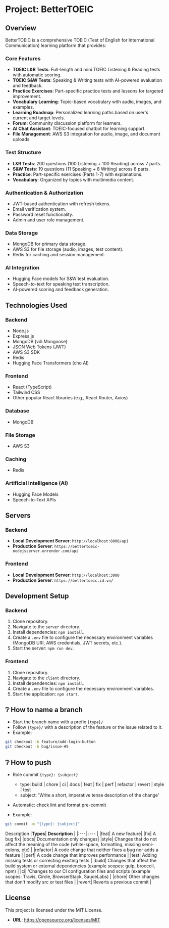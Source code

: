 # Project: BetterTOEIC

## Overview
BetterTOEIC is a comprehensive TOEIC (Test of English for International Communication) learning platform that provides:

### Core Features
- **TOEIC L&R Tests**: Full-length and mini TOEIC Listening & Reading tests with automatic scoring.
- **TOEIC S&W Tests**: Speaking & Writing tests with AI-powered evaluation and feedback.
- **Practice Exercises**: Part-specific practice tests and lessons for targeted improvement.
- **Vocabulary Learning**: Topic-based vocabulary with audio, images, and examples.
- **Learning Roadmap**: Personalized learning paths based on user's current and target levels.
- **Forum**: Community discussion platform for learners.
- **AI Chat Assistant**: TOEIC-focused chatbot for learning support.
- **File Management**: AWS S3 integration for audio, image, and document uploads

### Test Structure
- **L&R Tests**: 200 questions (100 Listening + 100 Reading) across 7 parts.
- **S&W Tests**: 19 questions (11 Speaking + 8 Writing) across 8 parts.
- **Practice**: Part-specific exercises (Parts 1-7) with explanations.
- **Vocabulary**: Organized by topics with multimedia content.

### Authentication & Authorization
- JWT-based authentication with refresh tokens.
- Email verification system.
- Password reset functionality.
- Admin and user role management.

### Data Storage
- MongoDB for primary data storage.
- AWS S3 for file storage (audio, images, test content).
- Redis for caching and session management.

### AI Integration
- Hugging Face models for S&W test evaluation.
- Speech-to-text for speaking test transcription.
- AI-powered scoring and feedback generation.

## Technologies Used

### Backend
- Node.js
- Express.js
- MongoDB (với Mongoose)
- JSON Web Tokens (JWT)
- AWS S3 SDK
- Redis
- Hugging Face Transformers (cho AI)

### Frontend
- React (TypeScript)
- Tailwind CSS
- Other popular React libraries (e.g., React Router, Axios)

### Database
- MongoDB

### File Storage
- AWS S3

### Caching
- Redis

### Artificial Intelligence (AI)
- Hugging Face Models
- Speech-to-Text APIs

## Servers

### Backend
- **Local Development Server**: `http://localhost:8000/api`
- **Production Server**: `https://bettertoeic-nodejsserver.onrender.com/api`

### Frontend
- **Local Development Server**: `http://localhost:3000`
- **Production Server**: `https://bettertoeic.id.vn/`

## Development Setup

### Backend
1.  Clone repository.
2.  Navigate to the `server` directory.
3.  Install dependencies: `npm install`.
4.  Create a `.env` file to configure the necessary environment variables (MongoDB URI, AWS credentials, JWT secrets, etc.).
5.  Start the server: `npm run dev`.

### Frontend
1.  Clone repository.
2.  Navigate to the `client` directory.
3.  Install dependencies: `npm install`.
4.  Create a `.env` file to configure the necessary environment variables.
5.  Start the application: `npm start`.

## ❔ **How to name a branch**

- Start the branch name with a prefix `{type}/`
- Follow `{type}/` with a description of the feature or the issue related to it.
- Example:

```bash
git checkout -b feature/add-login-button
git checkout -b bug/issue-#5
```

## ❔ **How to push**

- Role commit
  `{type}: {subject}`
  - type: build | chore | ci | docs | feat | fix | perf | refactor | revert | style | test
  - subject: 'Write a short, imperative tense description of the change'
- Automatic: check lint and format pre-commit

- Example:

```bash
git commit -m "{type}: {subject}"
```

Description
|**Types**| **Description** |
|:---| :--- |
|feat| A new feature|
|fix| A bug fix|
|docs| Documentation only changes|
|style| Changes that do not affect the meaning of the code (white-space, formatting, missing semi-colons, etc) |
|refactor| A code change that neither fixes a bug nor adds a feature |
|perf| A code change that improves performance |
|test| Adding missing tests or correcting existing tests |
|build| Changes that affect the build system or external dependencies (example scopes: gulp, broccoli, npm) |
|ci| 'Changes to our CI configuration files and scripts (example scopes: Travis, Circle, BrowserStack, SauceLabs) |
|chore| Other changes that don't modify src or test files |
|revert| Reverts a previous commit |

## License
This project is licensed under the MIT License.
- **URL**: https://opensource.org/licenses/MIT